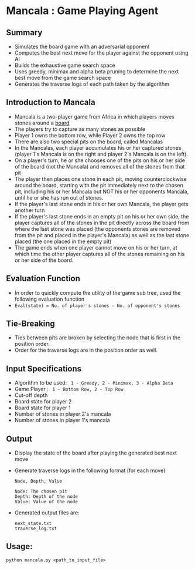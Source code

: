 Mancala : Game Playing Agent
============================

Summary
-------
- Simulates the board game with an adversarial opponent
- Computes the best next move for the player against the opponent using AI
- Builds the exhaustive game search space
- Uses greedy, minimax and alpha beta pruning to determine the next best move from the game search space
- Generates the traverse logs of each path taken by the algorithm

Introduction to Mancala
-----------------------
- Mancala is a two-player game from Africa in which players moves stones around a [board](http://imgur.com/GnqbdJ4)
- The players try to capture as many stones as possible
- Player 1 owns the bottom row, while Player 2 owns the top row
- There are also two special pits on the board, called Mancalas
- In the Mancalas, each player accumulates his or her captured stones (player 1's Mancala is on the right and player 2's Mancala is on the left).
- On a player's turn, he or she chooses one of the pits on his or her side of the board (not the Mancala) and removes all of the stones from that pit
- The player then places one stone in each pit, moving counterclockwise around the board, starting with the pit immediately next to the chosen pit, including his or her Mancala but NOT his or her opponents Mancala, until he or she has run out of stones.
- If the player's last stone ends in his or her own Mancala, the player gets another turn
- If the player's last stone ends in an empty pit on his or her own side, the player captures all of the stones in the pit directly across the board from where the last stone was placed (the opponents stones are removed from the pit and placed in the player's Mancala) as well as the last stone placed (the one placed in the empty pit)
- The game ends when one player cannot move on his or her turn, at which time the other player captures all of the stones remaining on his or her side of the board.

Evaluation Function
-------------------
- In order to quickly compute the utility of the game sub tree, used the following evaluation function
- ```Eval(state) = No. of player's stones - No. of opponent's stones```

Tie-Breaking
------------
- Ties between pits are broken by selecting the node that is first in the position order.
- Order for the traverse logs are in the position order as well.

Input Specifications
--------------------
- Algorithm to be used: <code> 1 - Greedy, 2 - Minimax, 3 - Alpha Beta </code>
- Game Player : <code> 1 - Bottom Row, 2 - Top Row </code>
- Cut-off depth
- Board state for player 2
- Board state for player 1
- Number of stones in player 2's mancala
- Number of stones in player 1's mancala

Output
------
- Display the state of the board after playing the generated best next move
- Generate traverse logs in the following format (for each move)

	```	
	Node, Depth, Value
	
	Node: The chosen pit
	Depth: Depth of the node
	Value: Value of the node
	```

- Generated output files are:

	```
	next_state.txt
	traverse_log.txt
	```

Usage:
------
	python mancala.py <path_to_input_file> 
	 




